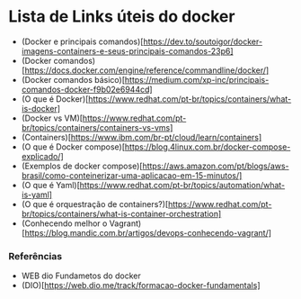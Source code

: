 # Lista de Links úteis do docker
 * (Docker e principais comandos)[https://dev.to/soutoigor/docker-imagens-containers-e-seus-principais-comandos-23p6]
 * (Docker comandos)[https://docs.docker.com/engine/reference/commandline/docker/]
 * (Docker comandos básico)[https://medium.com/xp-inc/principais-comandos-docker-f9b02e6944cd]
 * (O que é Docker)[https://www.redhat.com/pt-br/topics/containers/what-is-docker]
 * (Docker vs VM)[https://www.redhat.com/pt-br/topics/containers/containers-vs-vms]
 * (Containers)[https://www.ibm.com/br-pt/cloud/learn/containers]
 * (O que é Docker compose)[https://blog.4linux.com.br/docker-compose-explicado/]
 * (Exemplos de docker compose)[https://aws.amazon.com/pt/blogs/aws-brasil/como-conteinerizar-uma-aplicacao-em-15-minutos/]
 * (O que é Yaml)[https://www.redhat.com/pt-br/topics/automation/what-is-yaml]
 * (O que é orquestração de containers?)[https://www.redhat.com/pt-br/topics/containers/what-is-container-orchestration]
 * (Conhecendo melhor o Vagrant)[https://blog.mandic.com.br/artigos/devops-conhecendo-vagrant/]


 ### Referências
  * WEB dio Fundametos do docker
  * (DIO)[https://web.dio.me/track/formacao-docker-fundamentals]
